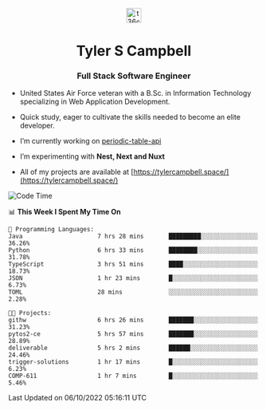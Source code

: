 <p align="center">
<a href="https://www.linkedin.com/in/t36campbell" target="blank"><img align="center" src="https://ik.imagekit.io/t36campbell/Portfolio/linkedin.png.original_m8bbGgPh6.png" alt="t36campbell" height="30" width="30" /></a>
</p>
<h1 align="center">Tyler S Campbell</h1>
<h3 align="center">Full Stack Software Engineer</h3>

* United States Air Force veteran with a B.Sc. in Information Technology specializing in Web Application Development. 

* Quick study, eager to cultivate the skills needed to become an elite developer.

* I’m currently working on [periodic-table-api](https://github.com/t36campbell/periodic-table-api)

* I’m experimenting with **Nest, Next and Nuxt**

* All of my projects are available at [https://tylercampbell.space/](https://tylercampbell.space/)

<!--START_SECTION:waka-->
![Code Time](http://img.shields.io/badge/Code%20Time-1%2C848%20hrs%2021%20mins-blue)

📊 **This Week I Spent My Time On** 

```text
💬 Programming Languages: 
Java                     7 hrs 28 mins       █████████░░░░░░░░░░░░░░░░   36.26% 
Python                   6 hrs 33 mins       ████████░░░░░░░░░░░░░░░░░   31.78% 
TypeScript               3 hrs 51 mins       ████░░░░░░░░░░░░░░░░░░░░░   18.73% 
JSON                     1 hr 23 mins        █░░░░░░░░░░░░░░░░░░░░░░░░   6.73% 
TOML                     28 mins             ░░░░░░░░░░░░░░░░░░░░░░░░░   2.28%

🐱‍💻 Projects: 
githw                    6 hrs 26 mins       ███████░░░░░░░░░░░░░░░░░░   31.23% 
pytos2-ce                5 hrs 57 mins       ███████░░░░░░░░░░░░░░░░░░   28.89% 
deliverable              5 hrs 2 mins        ██████░░░░░░░░░░░░░░░░░░░   24.46% 
trigger-solutions        1 hr 17 mins        █░░░░░░░░░░░░░░░░░░░░░░░░   6.23% 
COMP-611                 1 hr 7 mins         █░░░░░░░░░░░░░░░░░░░░░░░░   5.46%

```


 Last Updated on 06/10/2022 05:16:11 UTC
<!--END_SECTION:waka-->
